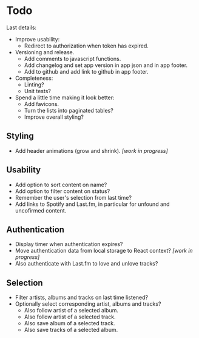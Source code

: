 # Todo

Last details:

- Improve usability:
  - Redirect to authorization when token has expired.
- Versioning and release.
  - Add comments to javascript functions.
  - Add changelog and set app version in app json and in app footer.
  - Add to github and add link to github in app footer.
- Completeness:
  - Linting?
  - Unit tests?
- Spend a little time making it look better:
  - Add favicons.
  - Turn the lists into paginated tables?
  - Improve overall styling?

## Styling

- Add header animations (grow and shrink). _[work in progress]_

## Usability

- Add option to sort content on name?
- Add option to filter content on status?
- Remember the user's selection from last time?
- Add links to Spotify and Last.fm, in particular for unfound and uncofirmed content.

## Authentication

- Display timer when authentication expires?
- Move authentication data from local storage to React context? _[work in progress]_
- Also authenticate with Last.fm to love and unlove tracks?

## Selection

- Filter artists, albums and tracks on last time listened?
- Optionally select corresponding artist, albums and tracks?
  - Also follow artist of a selected album.
  - Also follow artist of a selected track.
  - Also save album of a selected track.
  - Also save tracks of a selected album.

